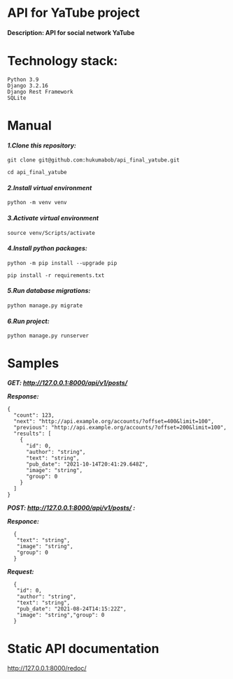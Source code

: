 <h1> API for YaTube project</h1>
<h4> Description: API for social network YaTube </h4>

<h1>Technology stack:</h1>

    Python 3.9
    Django 3.2.16
    Django Rest Framework
    SQLite

<h1>Manual</h1>

<h4><i>1.Clone this repository:</i></h4>

    git clone git@github.com:hukumabob/api_final_yatube.git

    cd api_final_yatube

<h4><i>2.Install virtual environment</i></h4>

    python -m venv venv

<h4><i>3.Activate virtual environment</i></h4>

    source venv/Scripts/activate

<h4><i>4.Install python packages:</i></h4>

    python -m pip install --upgrade pip

    pip install -r requirements.txt

<h4><i>5.Run database migrations:</i></h4>

    python manage.py migrate

<h4><i>6.Run project:</i></h4>

    python manage.py runserver
      
<h1>Samples</h1>

<em><strong> GET: http://127.0.0.1:8000/api/v1/posts/ </em></strong> 

<em><strong> Response: </em></strong>

    {
      "count": 123,
      "next": "http://api.example.org/accounts/?offset=400&limit=100",
      "previous": "http://api.example.org/accounts/?offset=200&limit=100",
      "results": [
        {
          "id": 0,
          "author": "string",
          "text": "string",
          "pub_date": "2021-10-14T20:41:29.648Z",
          "image": "string",
          "group": 0
        }
      ]
    }

<em><strong> POST: http://127.0.0.1:8000/api/v1/posts/ : </em></strong>

 <em><strong> Responce: </em></strong>

      {
       "text": "string",
       "image": "string",
       "group": 0
      }

 <em><strong> Request: </em></strong>

      {
       "id": 0,
       "author": "string",
       "text": "string",
       "pub_date": "2021-08-24T14:15:22Z",
       "image": "string","group": 0
      }
<h1>Static API documentation</h1>
    
http://127.0.0.1:8000/redoc/